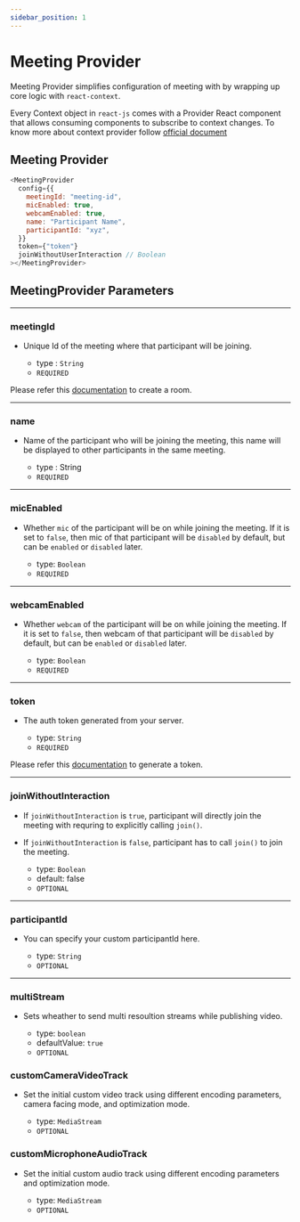 ```yaml
---
sidebar_position: 1
---
```


# Meeting Provider

Meeting Provider simplifies configuration of meeting with by wrapping up core logic with `react-context`.

Every Context object in `react-js` comes with a Provider React component that allows consuming components to subscribe to context changes. To know more about context provider follow <a href="https://reactjs.org/docs/context.html#contextprovider">official document</a>

## Meeting Provider

```js title="Meeting Provider"
<MeetingProvider
  config={{
    meetingId: "meeting-id",
    micEnabled: true,
    webcamEnabled: true,
    name: "Participant Name",
    participantId: "xyz",
  }}
  token={"token"}
  joinWithoutUserInteraction // Boolean
></MeetingProvider>
```

## MeetingProvider Parameters

---

### meetingId

- Unique Id of the meeting where that participant will be joining.

  - type : `String`
  - `REQUIRED`

Please refer this [documentation](/api-reference/realtime-communication/create-room) to create a room.

---

### name

- Name of the participant who will be joining the meeting, this name will be displayed to other participants in the same meeting.

  - type : String
  - `REQUIRED`

---

### micEnabled

- Whether `mic` of the participant will be on while joining the meeting. If it is set to `false`, then mic of that participant will be `disabled` by default, but can be `enabled` or `disabled` later.

  - type: `Boolean`
  - `REQUIRED`

---

### webcamEnabled

- Whether `webcam` of the participant will be on while joining the meeting. If it is set to `false`, then webcam of that participant will be `disabled` by default, but can be `enabled` or `disabled` later.

  - type: `Boolean`
  - `REQUIRED`

---

### token

- The auth token generated from your server.

  - type: `String`
  - `REQUIRED`

Please refer this [documentation](/api-reference/realtime-communication/intro) to generate a token.

---

### joinWithoutInteraction

- If `joinWithoutInteraction` is `true`, participant will directly join the meeting with requring to explicitly calling `join()`.

- If `joinWithoutInteraction` is `false`, participant has to call `join()` to join the meeting.

  - type: `Boolean`
  - default: false
  - `OPTIONAL`

---

### participantId

- You can specify your custom participantId here.

  - type: `String`
  - `OPTIONAL`

---

### multiStream

- Sets wheather to send multi resoultion streams while publishing video.

  - type: `boolean`
  - defaultValue: `true`
  - `OPTIONAL`

### customCameraVideoTrack

- Set the initial custom video track using different encoding parameters, camera facing mode, and optimization mode.

  - type: `MediaStream`
  - `OPTIONAL`

### customMicrophoneAudioTrack

- Set the initial custom audio track using different encoding parameters and optimization mode.

  - type: `MediaStream`
  - `OPTIONAL`
